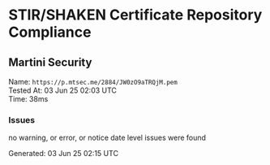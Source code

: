 # STIR/SHAKEN Certificate Repository Compliance

## Martini Security

Name: `https://p.mtsec.me/2884/JW0zO9aTRQjM.pem`\
Tested At: 03 Jun 25 02:03 UTC\
Time: 38ms

### Issues

no warning, or error, or notice date level issues were found

Generated: 03 Jun 25 02:15 UTC